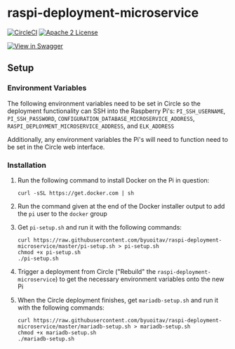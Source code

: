 # raspi-deployment-microservice
[![CircleCI](https://img.shields.io/circleci/project/byuoitav/raspi-deployment-microservice.svg)](https://circleci.com/gh/byuoitav/raspi-deployment-microservice) [![Apache 2 License](https://img.shields.io/hexpm/l/plug.svg)](https://raw.githubusercontent.com/byuoitav/raspi-deployment-microservice/master/LICENSE)

[![View in Swagger](http://jessemillar.github.io/view-in-swagger-button/button.svg)](http://byuoitav.github.io/swagger-ui/?url=https://raw.githubusercontent.com/byuoitav/raspi-deployment-microservice/master/swagger.json)

## Setup
### Environment Variables
The following environment variables need to be set in Circle so the deployment functionality can SSH into the Raspberry Pi's: `PI_SSH_USERNAME`, `PI_SSH_PASSWORD`, `CONFIGURATION_DATABASE_MICROSERVICE_ADDRESS`, `RASPI_DEPLOYMENT_MICROSERVICE_ADDRESS`, and `ELK_ADDRESS`

Additionally, any environment variables the Pi's will need to function need to be set in the Circle web interface.

### Installation
1. Run the following command to install Docker on the Pi in question:

	```
	curl -sSL https://get.docker.com | sh
	```

1. Run the command given at the end of the Docker installer output to add the `pi` user to the `docker` group
1. Get `pi-setup.sh` and run it with the following commands:

	```
	curl https://raw.githubusercontent.com/byuoitav/raspi-deployment-microservice/master/pi-setup.sh > pi-setup.sh
	chmod +x pi-setup.sh
	./pi-setup.sh
	```

1. Trigger a deployment from Circle ("Rebuild" the `raspi-deployment-microservice`) to get the necessary environment variables onto the new Pi
1. When the Circle deployment finishes, get `mariadb-setup.sh` and run it with the following commands:

	```
	curl https://raw.githubusercontent.com/byuoitav/raspi-deployment-microservice/master/mariadb-setup.sh > mariadb-setup.sh
	chmod +x mariadb-setup.sh
	./mariadb-setup.sh
	```
